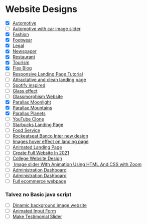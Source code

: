 # Website Designs

- [x] [Automotive](./automotive-design)
- [ ] [Automotive with car image slider](https://www.youtube.com/watch?v=DG_8z5FPsi8&list=PLPyP3A7jzgoUoaAIPyvgZFWZr04BbBgih&index=47)
- [x] [Fashion](./fashion-design)
- [x] [Footwear](./footwear-design)
- [x] [Legal](./legal-design)
- [x] [Newspaper](./newspaper-design)
- [x] [Restaurant](./restaurant-design)
- [x] [Tourism](./tourism-design)
- [x] [Flex Blog](./flex-blog)
- [ ] [Responsive Landing Page Tutorial](https://www.youtube.com/watch?v=K8BigvW7sZU)
- [ ] [Attractative and clean landing page](https://www.youtube.com/watch?v=zmun7JzWGPEs)
- [ ] [Spotify inspired](https://www.youtube.com/watch?v=RZ-Oe4_Ew7g)
- [ ] [Glass effect](https://www.youtube.com/watch?v=O7WbVj5apxU)
- [ ] [Glassmorphism Website](https://www.youtube.com/watch?v=zSg4_d6Qhzc&list=PLPyP3A7jzgoUoaAIPyvgZFWZr04BbBgih&index=50&t=3s)
- [x] [Parallax Moonlight](./moolight-parallax-design)
- [x] [Parallax Mountains](./mountains-parallax-design)
- [x] [Parallax Planets](./planets-parallax-design)
- [ ] [YouTube Clone](https://www.youtube.com/watch?v=rhPSo4_Tgi0)
- [ ] [Starbucks Landing Page](https://www.youtube.com/watch?v=91Q6RvKvd7o&list=PLPyP3A7jzgoUoaAIPyvgZFWZr04BbBgih&index=28)
- [ ] [Food Service](https://www.youtube.com/watch?v=ac5nmWOkBEY&list=PLPyP3A7jzgoUoaAIPyvgZFWZr04BbBgih&index=48)
- [ ] [Rockeatseat Banco Inter new design]()
- [ ] [Images hover effect on landing page](https://www.youtube.com/watch?v=Oa9LTDR9ugU&list=PLPyP3A7jzgoUoaAIPyvgZFWZr04BbBgih&index=5)
- [ ] [Animated Landing Page](https://www.youtube.com/watch?v=qXXknB5bePU&list=PLPyP3A7jzgoUoaAIPyvgZFWZr04BbBgih&index=3)
- [ ] [Create Full Website In 2021](https://www.youtube.com/watch?v=E38kxkgrEPY&list=PLPyP3A7jzgoUoaAIPyvgZFWZr04BbBgih&index=7)
- [ ] [College Website Design](https://www.youtube.com/watch?v=oYRda7UtuhA&t=0s)
- [ ] [ Image slider With Animation Using HTML And CSS with Zoom](https://www.youtube.com/watch?v=REOOucJcMU8&list=PLPyP3A7jzgoUoaAIPyvgZFWZr04BbBgih&index=16)
- [ ] [Administration Dashboard](https://www.youtube.com/watch?v=OJEQaVT45XA&list=PLPyP3A7jzgoUoaAIPyvgZFWZr04BbBgih&index=42)
- [ ] [Administration Dashboard](https://www.youtube.com/watch?v=3FJgGw_ESEc&list=PLPyP3A7jzgoUoaAIPyvgZFWZr04BbBgih&index=43)
- [ ] [Full ecommerce webpage](https://www.youtube.com/watch?v=z7I38dXlrUs&list=PLPyP3A7jzgoUoaAIPyvgZFWZr04BbBgih&index=44)

### Talvez no Basic java script
- [ ] [Dinamic background image website](https://www.youtube.com/watch?v=wYuQM7__D1M&list=PLPyP3A7jzgoUoaAIPyvgZFWZr04BbBgih&index=14)
- [ ] [Animated Input Form](https://www.youtube.com/watch?v=T76bbMVMX6M&list=PLPyP3A7jzgoUoaAIPyvgZFWZr04BbBgih&index=13)
- [ ] [Make Testimonial Slider](https://www.youtube.com/watch?v=fzgLWi40-2g&list=PLPyP3A7jzgoUoaAIPyvgZFWZr04BbBgih&index=15)
